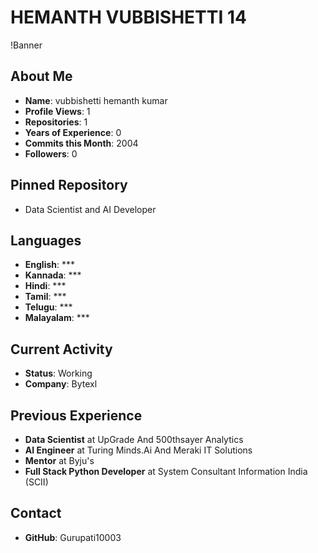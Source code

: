 # HEMANTH VUBBISHETTI 14

!Banner

## About Me
- **Name**: vubbishetti hemanth kumar
- **Profile Views**: 1
- **Repositories**: 1
- **Years of Experience**: 0
- **Commits this Month**: 2004
- **Followers**: 0

## Pinned Repository
- Data Scientist and AI Developer

## Languages
- **English**: ***
- **Kannada**: ***
- **Hindi**: ***
- **Tamil**: ***
- **Telugu**: ***
- **Malayalam**: ***

## Current Activity
- **Status**: Working
- **Company**: Bytexl

## Previous Experience
- **Data Scientist** at UpGrade And 500thsayer Analytics
- **AI Engineer** at Turing Minds.Ai And Meraki IT Solutions
- **Mentor** at Byju's
- **Full Stack Python Developer** at System Consultant Information India (SCII)

## Contact
- **GitHub**: Gurupati10003

